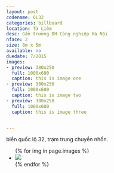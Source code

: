 ```yaml
---
layout: post
codename: QL32
categories: billboard
location: Từ Liêm
desc: Gần trường ĐH Công nghiệp Hà Nội
nface: 2
size: 8m x 5m
available: no
duedate: 7/2015
images:
- preview: 380x250
  full: 1000x600
  caption: this is image one
- preview: 380x250
  full: 1000x600
  caption: this is image two
- preview: 380x250
  full: 1000x600
  caption: this is image three


---
```


biển quốc lộ 32, trạm trung chuyển nhổn.

<ul class="clearing-thumbs medium-block-grid-3" data-clearing>
{% for img in page.images %}
  <li><a href="http://placehold.it/{{ img.full }}"><img data-caption="{{ img.caption }}" src="http://placehold.it/{{ img.preview }}"></a></li>
{% endfor %}
</ul>